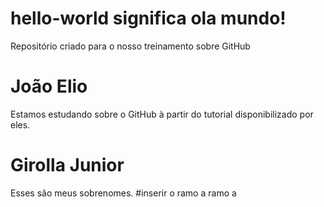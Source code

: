 ﻿# hello-world significa ola mundo!
Repositório criado para o nosso treinamento sobre GitHub
# João Elio
Estamos estudando sobre o GitHub à partir do tutorial disponibilizado por eles.
# Girolla Junior
Esses são meus sobrenomes.
#inserir o ramo a
ramo a

